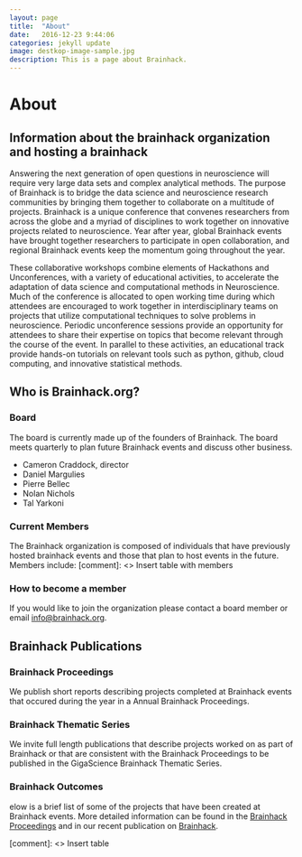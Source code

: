 ```yaml
---
layout: page
title:  "About"
date:   2016-12-23 9:44:06
categories: jekyll update
image: destkop-image-sample.jpg
description: This is a page about Brainhack.
---
```

<html>
<head>
    <link href="style.css" rel="stylesheet">
</head>

# About
## Information about the brainhack organization and hosting a brainhack

Answering the next generation of open questions in neuroscience will require very large data sets and complex analytical methods. The purpose of Brainhack is to bridge the data science and neuroscience research communities by bringing them together to collaborate on a multitude of projects. Brainhack is a unique conference that convenes researchers from across the globe and a myriad of disciplines to work together on innovative projects related to neuroscience. Year after year, global Brainhack events have brought together researchers to participate in open collaboration, and regional Brainhack events keep the momentum going throughout the year.

These collaborative workshops combine elements of Hackathons and Unconferences, with a variety of educational activities, to accelerate the adaptation of data science and computational methods in Neuroscience. Much of the conference is allocated to open working time during which attendees are encouraged to work together in interdisciplinary teams on projects that utilize computational techniques to solve problems in neuroscience. Periodic unconference sessions provide an opportunity for attendees to share their expertise on topics that become relevant through the course of the event. In parallel to these activities, an educational track provide hands-on tutorials on relevant tools such as python, github, cloud computing, and innovative statistical methods.

## Who is Brainhack.org?

### Board

The board is currently made up of the founders of Brainhack. The board meets quarterly to plan future Brainhack events and discuss other business.

* Cameron Craddock, director
* Daniel Margulies
* Pierre Bellec
* Nolan Nichols
* Tal Yarkoni

### Current Members

The Brainhack organization is composed of individuals that have previously hosted brainhack events and those that plan to host events in the future. Members include:
[comment]: <> Insert table with members

### How to become a member
If you would like to join the organization please contact a board member or email info@brainhack.org.

## Brainhack Publications

### Brainhack Proceedings
We publish short reports describing projects completed at Brainhack events that occured during the year in a Annual Brainhack Proceedings.

### Brainhack Thematic Series
We invite full length publications that describe projects worked on as part of Brainhack or that are consistent with the Brainhack Proceedings to be published in the GigaScience Brainhack Thematic Series.

### Brainhack Outcomes
elow is a brief list of some of the projects that have been created at Brainhack events. More detailed information can be found in the [Brainhack Proceedings](https://gigascience.biomedcentral.com/articles/10.1186/s13742-016-0147-0) and in our recent publication on [Brainhack](https://gigascience.biomedcentral.com/articles/10.1186/s13742-016-0121-x).

[comment]: <> Insert table
